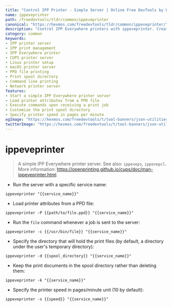 ```yaml
---
title: "Control IPP Printer - Simple Server | Online Free DevTools by Hexmos"
name: ippeveprinter
path: /freedevtools/tldr/common/ippeveprinter
canonical: "https://hexmos.com/freedevtools/tldr/common/ippeveprinter/"
description: "Control IPP Everywhere printers with ippeveprinter. Create a simple IPP server, manage print jobs, and customize printer attributes. Free online tool, no registration required."
category: common
keywords:
- IPP printer server
- IPP print management
- IPP Everywhere printer
- CUPS printer server
- Linux printer setup
- macOS printer server
- PPD file printing
- Print spool directory
- Command line printing
- Network printer server
features:
- Start a simple IPP Everywhere printer server
- Load printer attributes from a PPD file
- Execute commands upon receiving a print job
- Customize the print spool directory
- Specify printer speed in pages per minute
ogImage: "https://hexmos.com/freedevtools/t/tool-banners/json-utilities-banner.png"
twitterImage: "https://hexmos.com/freedevtools/t/tool-banners/json-utilities-banner.png"
---
```


# ippeveprinter

> A simple IPP Everywhere printer server.
> See also: `ippeveps`, `ippevepcl`.
> More information: <https://openprinting.github.io/cups/doc/man-ippeveprinter.html>.

- Run the server with a specific service name:

`ippeveprinter "{{service_name}}"`

- Load printer attributes from a PPD file:

`ippeveprinter -P {{path/to/file.ppd}} "{{service_name}}"`

- Run the `file` command whenever a job is sent to the server:

`ippeveprinter -c {{/usr/bin/file}} "{{service_name}}"`

- Specify the directory that will hold the print files (by default, a directory under the user's temporary directory):

`ippeveprinter -d {{spool_directory}} "{{service_name}}"`

- Keep the print documents in the spool directory rather than deleting them:

`ippeveprinter -k "{{service_name}}"`

- Specify the printer speed in pages/minute unit (10 by default):

`ippeveprinter -s {{speed}} "{{service_name}}"`
